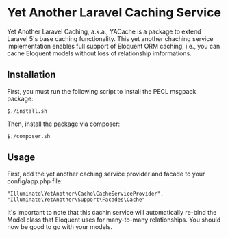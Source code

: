 # Yet Another Laravel Caching Service

Yet Another Laravel Caching, a.k.a., YACache is a package to extend Laravel 5's base caching
functionality.
This yet another chaching service implementation enables full support of Eloquent ORM caching,
i.e., you can cache Eloquent models without loss of relationship imformations.

## Installation

First, you must run the following script to install the PECL msgpack package:

    $./install.sh

Then, install the package via composer:

    $./composer.sh

## Usage

First, add the yet another caching service provider and facade to your config/app.php file:

    "Illuminate\YetAnother\Cache\CacheServiceProvider",
    "Illuminate\YetAnother\Support\Facades\Cache"

It's important to note that this cachin service will automatically re-bind the Model
class that Eloquent uses for many-to-many relationships. You should now be good to go with
your models.